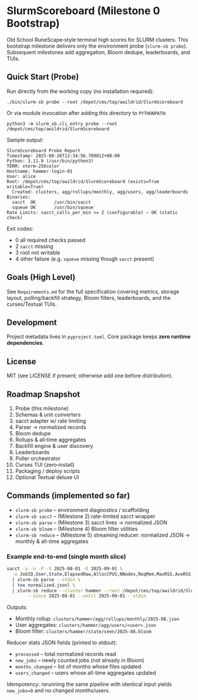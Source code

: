 # SlurmScoreboard (Milestone 0 Bootstrap)

Old School RuneScape‑style terminal high scores for SLURM clusters. This bootstrap milestone delivers only the environment probe (`slurm-sb probe`). Subsequent milestones add aggregation, Bloom dedupe, leaderboards, and TUIs.

## Quick Start (Probe)

Run directly from the working copy (no installation required):

```
./bin/slurm-sb probe --root /depot/cms/top/awildrid/SlurmScoreboard
```

Or via module invocation after adding this directory to `PYTHONPATH`:

```
python3 -m slurm_sb.cli_entry probe --root /depot/cms/top/awildrid/SlurmScoreboard
```

Sample output:

```
SlurmScoreboard Probe Report
Timestamp: 2025-08-26T12:34:56.789012+00:00
Python: 3.11.9 (/usr/bin/python3)
TERM: xterm-256color
Hostname: hammer-login-01
User: alice
Root: /depot/cms/top/awildrid/SlurmScoreboard (exists=True writable=True)
  Created: clusters, agg/rollups/monthly, agg/users, agg/leaderboards
Binaries:
  sacct  OK       /usr/bin/sacct
  squeue OK       /usr/bin/squeue
Rate Limits: sacct_calls_per_min <= 2 (configurable) – OK (static check)
```

Exit codes:

* 0 all required checks passed
* 2 `sacct` missing
* 3 root not writable
* 4 other failure (e.g. `squeue` missing though `sacct` present)

## Goals (High Level)

See `Requirements.md` for the full specification covering metrics, storage layout, polling/backfill strategy, Bloom filters, leaderboards, and the curses/Textual TUIs.

## Development

Project metadata lives in `pyproject.toml`. Core package keeps **zero runtime dependencies**.

## License

MIT (see LICENSE if present; otherwise add one before distribution).

## Roadmap Snapshot

1. Probe (this milestone)
2. Schemas & unit converters
3. sacct adapter w/ rate limiting
4. Parser → normalized records
5. Bloom dedupe
6. Rollups & all‑time aggregates
7. Backfill engine & user discovery
8. Leaderboards
9. Poller orchestrator
10. Curses TUI (zero‑install)
11. Packaging / deploy scripts
12. Optional Textual deluxe UI

## Commands (implemented so far)

* `slurm-sb probe` – environment diagnostics / scaffolding
* `slurm-sb sacct` – (Milestone 2) rate-limited sacct wrapper
* `slurm-sb parse` – (Milestone 3) sacct lines → normalized JSON
* `slurm-sb bloom` – (Milestone 4) Bloom filter utilities
* `slurm-sb reduce` – (Milestone 5) streaming reducer: normalized JSON → monthly & all-time aggregates

### Example end-to-end (single month slice)

```bash
sacct -a -n -P -S 2025-08-01 -E 2025-09-01 \
  -o JobID,User,State,ElapsedRaw,AllocCPUS,NNodes,ReqMem,MaxRSS,AveRSS,AllocTRES,Submit,Start,End \
  | slurm-sb parse --stdin \
  | tee normalized.jsonl \
  | slurm-sb reduce --cluster hammer --root /depot/cms/top/awildrid/SlurmScoreboard \
        --since 2025-08-01 --until 2025-09-01 --stdin
```

Outputs:

* Monthly rollup: `clusters/hammer/agg/rollups/monthly/2025-08.json`
* User aggregates: `clusters/hammer/agg/users/<user>.json`
* Bloom filter: `clusters/hammer/state/seen/2025-08.bloom`

Reducer stats JSON fields (printed to stdout):

* `processed` – total normalized records read
* `new_jobs` – newly counted jobs (not already in Bloom)
* `months_changed` – list of months whose files updated
* `users_changed` – users whose all-time aggregates updated

Idempotency: rerunning the same pipeline with identical input yields `new_jobs=0` and no changed months/users.

